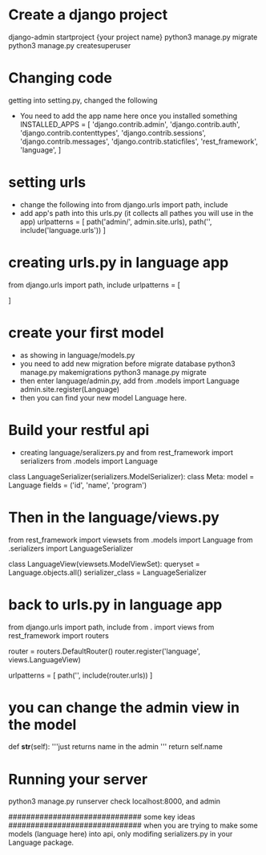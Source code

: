 # Create a django project
django-admin startproject {your project name}
python3 manage.py migrate
python3 manage.py createsuperuser

# Changing code
getting into setting.py, changed the following 
* You need to add the app name here once you installed something
INSTALLED_APPS = [
    'django.contrib.admin',
    'django.contrib.auth',
    'django.contrib.contenttypes',
    'django.contrib.sessions',
    'django.contrib.messages',
    'django.contrib.staticfiles',
    'rest_framework',
    'language',
]

# setting urls
* change the following into 
from django.urls import path, include
* add app's path into this urls.py (it collects all pathes you will use in the app)
urlpatterns = [
    path('admin/', admin.site.urls),
    path('', include('language.urls'))
]

# creating urls.py in language app
from django.urls import path, include
urlpatterns = [
    
]

# create your first model
* as showing in language/models.py
* you need to add new migration before migrate database
python3 manage.py makemigrations 
python3 manage.py migrate
* then enter language/admin.py, add 
from .models import Language
admin.site.register(Language)
* then you can find your new model Language here.

# Build your restful api 
* creating language/seralizers.py and 
from rest_framework import serializers
from .models import Language

class LanguageSerializer(serializers.ModelSerializer):
    class Meta:
        model = Language
        fields = ('id', 'name', 'program')

# Then in the language/views.py
from rest_framework import viewsets
from .models import Language
from .serializers import LanguageSerializer

class LanguageView(viewsets.ModelViewSet):
    queryset = Language.objects.all()
    serializer_class = LanguageSerializer

# back to urls.py in language app
from django.urls import path, include
from . import views
from rest_framework import routers

router = routers.DefaultRouter()
router.register('language', views.LanguageView)

urlpatterns = [
    path('', include(router.urls))
]

# you can change the admin view in the model
def __str__(self):
    '''just returns name in the admin '''
    return self.name

# Running your server
python3 manage.py runserver
check localhost:8000, and admin

############################## some key ideas ##############################
when you are trying to make some models (language here) into api, only modifing 
serializers.py in your Language package.

